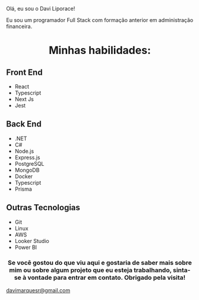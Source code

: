  Olá, eu sou o Davi Liporace!

Eu sou um programador Full Stack com formação anterior em administração financeira. 

# <p align="center"> Minhas habilidades:</p>

## Front End
- React
- Typescript
- Next Js
- Jest

## Back End
- .NET
- C#
- Node.js
- Express.js
- PostgreSQL
- MongoDB
- Docker
- Typescript
- Prisma


## Outras Tecnologias
- Git
- Linux
- AWS
- Looker Studio
- Power BI


### <p align="center">  Se você gostou do que viu aqui e gostaria de saber mais sobre mim ou sobre algum projeto que eu esteja trabalhando, sinta-se à vontade para entrar em contato. Obrigado pela visita! </p>
davimarquesr@gmail.com
